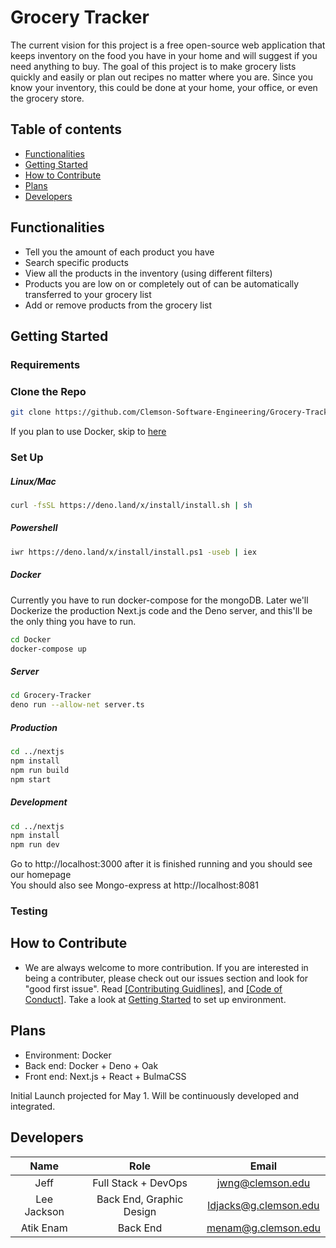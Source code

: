# Grocery Tracker
The current vision for this project is a free open-source web application that keeps inventory on the food you have in your home and will suggest if you need anything to buy. The goal of this project is to make grocery lists quickly and easily or plan out recipes no matter where you are. Since you know your inventory, this could be done at your home, your office, or even the grocery store. 

## Table of contents
* [Functionalities](#functionalities)
* [Getting Started](#getting-started)
* [How to Contribute](#how-to-contribute)
* [Plans](#plans)
* [Developers](#developers)

## Functionalities
* Tell you the amount of each product you have
* Search specific products
* View all the products in the inventory (using different filters)
* Products you are low on or completely out of can be automatically transferred to your grocery list
* Add or remove products from the grocery list  

## Getting Started
### Requirements

### Clone the Repo
```bash
git clone https://github.com/Clemson-Software-Engineering/Grocery-Tracker.git
```
If you plan to use Docker, skip to [here](#docker)
### Set Up
##### Linux/Mac
```bash
curl -fsSL https://deno.land/x/install/install.sh | sh
```
##### Powershell
```bash
iwr https://deno.land/x/install/install.ps1 -useb | iex
```
##### Docker
Currently you have to run docker-compose for the mongoDB. Later we'll Dockerize the production Next.js code and the Deno server, and this'll be the only thing you have to run.
```bash
cd Docker
docker-compose up
```
##### Server
```bash
cd Grocery-Tracker
deno run --allow-net server.ts
```
##### Production
```bash
cd ../nextjs
npm install
npm run build
npm start
```
##### Development
```bash
cd ../nextjs
npm install
npm run dev
```

Go to http://localhost:3000 after it is finished running and you should see our homepage  
You should also see Mongo-express at http://localhost:8081

### Testing

## How to Contribute
* We are always welcome to more contribution. If you are interested in being a contributer, please check out our issues section and look for "good first issue". Read [[Contributing Guidlines]](CONTRIBUTING.md), and [[Code of Conduct]](CODE_OF_CONDUCT.md). Take a look at [Getting Started](getting-started) to set up environment.
	
## Plans
* Environment: Docker
* Back end: Docker + Deno + Oak
* Front end: Next.js + React + BulmaCSS

Initial Launch projected for May 1. Will be continuously developed and integrated.

## Developers

| Name | Role | Email |
| :---:  |  :---:   | :---: |
|Jeff | Full Stack + DevOps| jwng@clemson.edu |
|Lee Jackson | Back End, Graphic Design| ldjacks@g.clemson.edu |
|Atik Enam | Back End | menam@g.clemson.edu |
